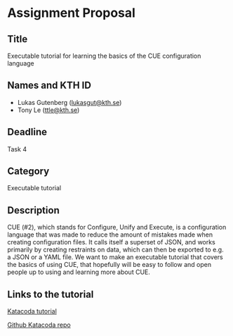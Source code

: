 # Assignment Proposal

## Title

Executable tutorial for learning the basics of the CUE configuration language

## Names and KTH ID

- Lukas Gutenberg (lukasgut@kth.se)
- Tony Le (ttle@kth.se)

## Deadline

Task 4

## Category

Executable tutorial

## Description

CUE (#2), which stands for Configure, Unify and Execute, is a configuration language that was made to reduce the amount of mistakes made when creating configuration files. It calls itself a superset of JSON, and works primarily by creating restraints on data, which can then be exported to e.g. a JSON or a YAML file. We want to make an executable tutorial that covers the basics of using CUE, that hopefully will be easy to follow and open people up to using and learning more about CUE.

## Links to the tutorial

[Katacoda tutorial](https://katacoda.com/lukasgutenberg/scenarios/basic-cue-tutorial)

[Github Katacoda repo](https://github.com/LukasGutenberg/katacoda-scenarios)
